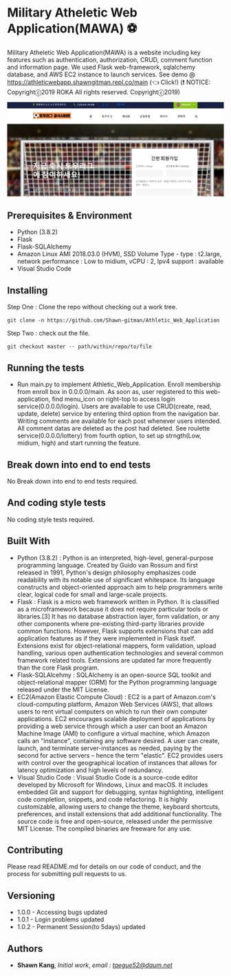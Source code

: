 # Military Atheletic Web Application(MAWA) ⚽
 
 Military Atheletic Web Application(MAWA) is a website including key features such as authentication, authorization, CRUD, comment function and information page. We used Flask web-framework, sqlalchemy database, and AWS EC2 instance to launch services. See demo @ https://athleticwebapp.shawngitman.repl.co/main (👈 Click!) (❗ NOTICE: Copyrightⓒ2019 ROKA All rights reserved. Copyrightⓒ2019)
 
 ![alt text](main.png)

## Prerequisites & Environment

* Python (3.8.2)
* Flask
* Flask-SQLAlchemy
* Amazon Linux AMI 2018.03.0 (HVM), SSD Volume Type - type : t2.large, network performance : Low to midium, vCPU : 2, Ipv4 support : available
* Visual Studio Code

## Installing

Step One : Clone the repo without checking out a work tree.
```
git clone -n https://github.com/Shawn-gitman/Athletic_Web_Application
```
Step Two : check out the file.
```
git checkout master -- path/within/repo/to/file
```

## Running the tests

* Run main.py to implement Athletic_Web_Application. Enroll membership from enroll box in 0.0.0.0/main. As soon as, user registered to this web-application, find menu_icon on right-top to access login service(0.0.0.0/login). Users are available to use CRUD(create, read, update, delete) service by entering third option from the navigation bar. Writing comments are available for each post whenever users intended. All comment datas are deleted as the post had deleted. See roulette service(0.0.0.0/lottery) from fourth option, to set up strngth(Low, midium, high) and start running the feature.

## Break down into end to end tests

No Break down into end to end tests required.

## And coding style tests

No coding style tests required.

## Built With

* Python (3.8.2) : Python is an interpreted, high-level, general-purpose programming language. Created by Guido van Rossum and first released in 1991, Python's design philosophy emphasizes code readability with its notable use of significant whitespace. Its language constructs and object-oriented approach aim to help programmers write clear, logical code for small and large-scale projects.
* Flask : Flask is a micro web framework written in Python. It is classified as a microframework because it does not require particular tools or libraries.[3] It has no database abstraction layer, form validation, or any other components where pre-existing third-party libraries provide common functions. However, Flask supports extensions that can add application features as if they were implemented in Flask itself. Extensions exist for object-relational mappers, form validation, upload handling, various open authentication technologies and several common framework related tools. Extensions are updated far more frequently than the core Flask program.
* Flask-SQLAlcehmy : SQLAlchemy is an open-source SQL toolkit and object-relational mapper (ORM) for the Python programming language released under the MIT License.
* EC2(Amazon Elastic Compute Cloud) : EC2 is a part of Amazon.com's cloud-computing platform, Amazon Web Services (AWS), that allows users to rent virtual computers on which to run their own computer applications. EC2 encourages scalable deployment of applications by providing a web service through which a user can boot an Amazon Machine Image (AMI) to configure a virtual machine, which Amazon calls an "instance", containing any software desired. A user can create, launch, and terminate server-instances as needed, paying by the second for active servers – hence the term "elastic". EC2 provides users with control over the geographical location of instances that allows for latency optimization and high levels of redundancy.
* Visual Studio Code : Visual Studio Code is a source-code editor developed by Microsoft for Windows, Linux and macOS. It includes embedded Git and support for debugging, syntax highlighting, intelligent code completion, snippets, and code refactoring. It is highly customizable, allowing users to change the theme, keyboard shortcuts, preferences, and install extensions that add additional functionality. The source code is free and open-source, released under the permissive MIT License. The compiled binaries are freeware for any use.

## Contributing

Please read README.md for details on our code of conduct, and the process for submitting pull requests to us.

## Versioning

* 1.0.0 - Accessing bugs updated
* 1.0.1 - Login problems updated
* 1.0.2 - Permanent Session(to 5days) updated

## Authors

* **Shawn Kang**,  *Initial work*,  *email : taegue52@daum.net*
